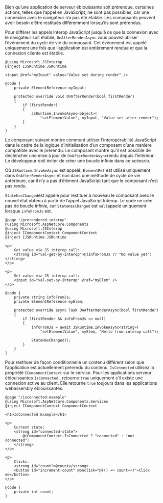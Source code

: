 Bien qu’une application de serveur éblouissante soit prérendue, certaines actions, telles que l’appel en JavaScript, ne sont pas possibles, car une connexion avec le navigateur n’a pas été établie. Les composants peuvent avoir besoin d’être restitués différemment lorsqu’ils sont prérendus.

Pour différer les appels Interop JavaScript jusqu’à ce que la connexion avec le navigateur soit établie, `OnAfterRenderAsync` vous pouvez utiliser l’événement du cycle de vie du composant. Cet événement est appelé uniquement une fois que l’application est entièrement rendue et que la connexion cliente est établie.

```cshtml
@using Microsoft.JSInterop
@inject IJSRuntime JSRuntime

<input @ref="myInput" value="Value set during render" />

@code {
    private ElementReference myInput;

    protected override void OnAfterRender(bool firstRender)
    {
        if (firstRender)
        {
            JSRuntime.InvokeAsync<object>(
                "setElementValue", myInput, "Value set after render");
        }
    }
}
```

Le composant suivant montre comment utiliser l’interopérabilité JavaScript dans le cadre de la logique d’initialisation d’un composant d’une manière compatible avec le prérendu. Le composant montre qu’il est possible de déclencher une mise à jour de `OnAfterRenderAsync`rendu depuis l’intérieur. Le développeur doit éviter de créer une boucle infinie dans ce scénario.

Où `JSRuntime.InvokeAsync` est appelé, `ElementRef` est utilisé uniquement dans `OnAfterRenderAsync` et non dans une méthode de cycle de vie antérieure, car il n’y a pas d’élément JavaScript tant que le composant n’est pas rendu.

`StateHasChanged`est appelé pour restituer à nouveau le composant avec le nouvel état obtenu à partir de l’appel JavaScript Interop. Le code ne crée pas de boucle infinie, car `StateHasChanged` est `null`appelé uniquement lorsque `infoFromJs` est.

```cshtml
@page "/prerendered-interop"
@using Microsoft.AspNetCore.Components
@using Microsoft.JSInterop
@inject IComponentContext ComponentContext
@inject IJSRuntime JSRuntime

<p>
    Get value via JS interop call:
    <strong id="val-get-by-interop">@(infoFromJs ?? "No value yet")</strong>
</p>

<p>
    Set value via JS interop call:
    <input id="val-set-by-interop" @ref="myElem" />
</p>

@code {
    private string infoFromJs;
    private ElementReference myElem;

    protected override async Task OnAfterRenderAsync(bool firstRender)
    {
        if (firstRender && infoFromJs == null)
        {
            infoFromJs = await JSRuntime.InvokeAsync<string>(
                "setElementValue", myElem, "Hello from interop call");

            StateHasChanged();
        }
    }
}
```

Pour restituer de façon conditionnelle un contenu différent selon que l’application est actuellement prérendu du contenu, `IsConnected` utilisez la propriété `IComponentContext` sur le service. Pour les applications serveur éblouissantes `IsConnected` , retourne `true` uniquement s’il existe une connexion active au client. Elle retourne `true` toujours dans les applications webassembly éblouissantes.

```cshtml
@page "/isconnected-example"
@using Microsoft.AspNetCore.Components.Services
@inject IComponentContext ComponentContext

<h1>IsConnected Example</h1>

<p>
    Current state:
    <strong id="connected-state">
        @(ComponentContext.IsConnected ? "connected" : "not connected")
    </strong>
</p>

<p>
    Clicks:
    <strong id="count">@count</strong>
    <button id="increment-count" @onclick="@(() => count++)">Click me</button>
</p>

@code {
    private int count;
}
```
